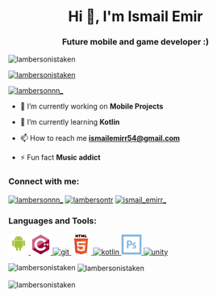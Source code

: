 <h1 align="center">Hi 👋, I'm Ismail Emir</h1>
<h3 align="center">Future mobile and game developer :)</h3>

<p align="left"> <img src="https://komarev.com/ghpvc/?username=lambersonistaken&label=Profile%20views&color=0e75b6&style=flat" alt="lambersonistaken" /> </p>

<p align="left"> <a href="https://github.com/ryo-ma/github-profile-trophy"><img src="https://github-profile-trophy.vercel.app/?username=lambersonistaken" alt="lambersonistaken" /></a> </p>

<p align="left"> <a href="https://twitter.com/lambersonn_" target="blank"><img src="https://img.shields.io/twitter/follow/lambersonnn_?logo=twitter&style=for-the-badge" alt="lambersonnn_" /></a> </p>

- 🔭 I’m currently working on **Mobile Projects**

- 🌱 I’m currently learning **Kotlin**

- 📫 How to reach me **ismailemirr54@gmail.com**

- ⚡ Fun fact **Music addict**

<h3 align="left">Connect with me:</h3>
<p align="left">
<a href="https://twitter.com/lambersonnn_" target="blank"><img align="center" src="https://raw.githubusercontent.com/rahuldkjain/github-profile-readme-generator/master/src/images/icons/Social/twitter.svg" alt="lambersonnn_" height="30" width="40" /></a>
<a href="https://linkedin.com/in/lambersontr" target="blank"><img align="center" src="https://raw.githubusercontent.com/rahuldkjain/github-profile-readme-generator/master/src/images/icons/Social/linked-in-alt.svg" alt="lambersontr" height="30" width="40" /></a>
<a href="https://instagram.com/ismail_emirr_" target="blank"><img align="center" src="https://raw.githubusercontent.com/rahuldkjain/github-profile-readme-generator/master/src/images/icons/Social/instagram.svg" alt="ismail_emirr_" height="30" width="40" /></a>
</p>

<h3 align="left">Languages and Tools:</h3>
<p align="left"> <a href="https://developer.android.com" target="_blank"> <img src="https://raw.githubusercontent.com/devicons/devicon/master/icons/android/android-original-wordmark.svg" alt="android" width="40" height="40"/> </a> <a href="https://www.w3schools.com/cpp/" target="_blank"> <img src="https://raw.githubusercontent.com/devicons/devicon/master/icons/cplusplus/cplusplus-original.svg" alt="cplusplus" width="40" height="40"/> </a> <a href="https://git-scm.com/" target="_blank"> <img src="https://www.vectorlogo.zone/logos/git-scm/git-scm-icon.svg" alt="git" width="40" height="40"/> </a> <a href="https://www.w3.org/html/" target="_blank"> <img src="https://raw.githubusercontent.com/devicons/devicon/master/icons/html5/html5-original-wordmark.svg" alt="html5" width="40" height="40"/> </a> <a href="https://kotlinlang.org" target="_blank"> <img src="https://www.vectorlogo.zone/logos/kotlinlang/kotlinlang-icon.svg" alt="kotlin" width="40" height="40"/> </a> <a href="https://www.photoshop.com/en" target="_blank"> <img src="https://raw.githubusercontent.com/devicons/devicon/master/icons/photoshop/photoshop-line.svg" alt="photoshop" width="40" height="40"/> </a> <a href="https://unity.com/" target="_blank"> <img src="https://www.vectorlogo.zone/logos/unity3d/unity3d-icon.svg" alt="unity" width="40" height="40"/> </a> </p>

<p><img align="left" src="https://github-readme-stats.vercel.app/api/top-langs?username=lambersonistaken&show_icons=true&locale=en&layout=compact" alt="lambersonistaken" /></p>

<p>&nbsp;<img align="center" src="https://github-readme-stats.vercel.app/api?username=lambersonistaken&show_icons=true&locale=en" alt="lambersonistaken" /></p>

<p><img align="center" src="https://github-readme-streak-stats.herokuapp.com/?user=lambersonistaken&" alt="lambersonistaken" /></p>
